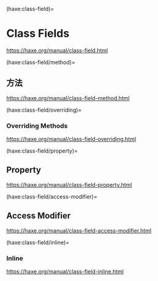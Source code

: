 (haxe:class-field)=
# Class Fields

https://haxe.org/manual/class-field.html

(haxe:class-field/method)=
## 方法

https://haxe.org/manual/class-field-method.html

(haxe:class-field/overriding)=
### Overriding Methods

https://haxe.org/manual/class-field-overriding.html

(haxe:class-field/property)=
## Property

https://haxe.org/manual/class-field-property.html

(haxe:class-field/access-modifier)=
## Access Modifier

https://haxe.org/manual/class-field-access-modifier.html

(haxe:class-field/inline)=
### Inline

https://haxe.org/manual/class-field-inline.html